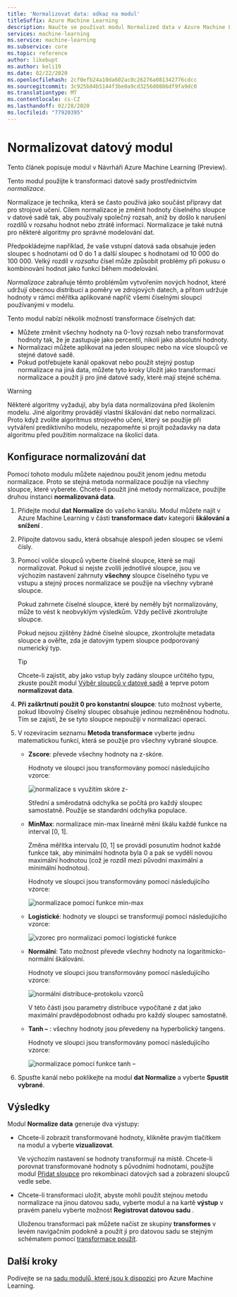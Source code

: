 ```yaml
---
title: 'Normalizovat data: odkaz na modul'
titleSuffix: Azure Machine Learning
description: Naučte se používat modul Normalized data v Azure Machine Learning k transformaci datové sady prostřednictvím *normalizace*.
services: machine-learning
ms.service: machine-learning
ms.subservice: core
ms.topic: reference
author: likebupt
ms.author: keli19
ms.date: 02/22/2020
ms.openlocfilehash: 2cf0efb24a10da602ac0c26276a081342776cdcc
ms.sourcegitcommit: 3c925b84b5144f3be0a9cd3256d0886df9fa9dc0
ms.translationtype: MT
ms.contentlocale: cs-CZ
ms.lasthandoff: 02/28/2020
ms.locfileid: "77920395"
---
```

# <a name="normalize-data-module"></a>Normalizovat datový modul

Tento článek popisuje modul v Návrháři Azure Machine Learning (Preview).

Tento modul použijte k transformaci datové sady prostřednictvím *normalizace*.

Normalizace je technika, která se často používá jako součást přípravy dat pro strojové učení. Cílem normalizace je změnit hodnoty číselného sloupce v datové sadě tak, aby používaly společný rozsah, aniž by došlo k narušení rozdílů v rozsahu hodnot nebo ztrátě informací. Normalizace je také nutná pro některé algoritmy pro správné modelování dat.

Předpokládejme například, že vaše vstupní datová sada obsahuje jeden sloupec s hodnotami od 0 do 1 a další sloupec s hodnotami od 10 000 do 100 000. Velký rozdíl v *rozsahu* čísel může způsobit problémy při pokusu o kombinování hodnot jako funkcí během modelování.

*Normalizace* zabraňuje těmto problémům vytvořením nových hodnot, které udržují obecnou distribuci a poměry ve zdrojových datech, a přitom udržuje hodnoty v rámci měřítka aplikované napříč všemi číselnými sloupci používanými v modelu.

Tento modul nabízí několik možností transformace číselných dat:

- Můžete změnit všechny hodnoty na 0-1ový rozsah nebo transformovat hodnoty tak, že je zastupuje jako percentil, nikoli jako absolutní hodnoty.
- Normalizaci můžete aplikovat na jeden sloupec nebo na více sloupců ve stejné datové sadě.
- Pokud potřebujete kanál opakovat nebo použít stejný postup normalizace na jiná data, můžete tyto kroky Uložit jako transformaci normalizace a použít ji pro jiné datové sady, které mají stejné schéma.

> [!WARNING]
> Některé algoritmy vyžadují, aby byla data normalizována před školením modelu. Jiné algoritmy provádějí vlastní škálování dat nebo normalizaci. Proto když zvolíte algoritmus strojového učení, který se použije při vytváření prediktivního modelu, nezapomeňte si projít požadavky na data algoritmu před použitím normalizace na školicí data.

##  <a name="configure-normalize-data"></a>Konfigurace normalizování dat

Pomocí tohoto modulu můžete najednou použít jenom jednu metodu normalizace. Proto se stejná metoda normalizace použije na všechny sloupce, které vyberete. Chcete-li použít jiné metody normalizace, použijte druhou instanci **normalizovaná data**.

1. Přidejte modul **dat Normalize** do vašeho kanálu. Modul můžete najít v Azure Machine Learning v části **transformace dat**v kategorii **škálování a snížení** .

2. Připojte datovou sadu, která obsahuje alespoň jeden sloupec se všemi čísly.

3. Pomocí voliče sloupců vyberte číselné sloupce, které se mají normalizovat. Pokud si nejste zvolili jednotlivé sloupce, jsou ve výchozím nastavení zahrnuty **všechny** sloupce číselného typu ve vstupu a stejný proces normalizace se použije na všechny vybrané sloupce. 

    Pokud zahrnete číselné sloupce, které by neměly být normalizovány, může to vést k neobvyklým výsledkům. Vždy pečlivě zkontrolujte sloupce.

    Pokud nejsou zjištěny žádné číselné sloupce, zkontrolujte metadata sloupce a ověřte, zda je datovým typem sloupce podporovaný numerický typ.

    > [!TIP]
    > Chcete-li zajistit, aby jako vstup byly zadány sloupce určitého typu, zkuste použít modul [Výběr sloupců v datové sadě](./select-columns-in-dataset.md) a teprve potom **normalizovat data**.

4. **Při zaškrtnutí použít 0 pro konstantní sloupce**: tuto možnost vyberte, pokud libovolný číselný sloupec obsahuje jedinou nezměněnou hodnotu. Tím se zajistí, že se tyto sloupce nepoužijí v normalizaci operací.

5. V rozevíracím seznamu **Metoda transformace** vyberte jednu matematickou funkci, která se použije pro všechny vybrané sloupce. 
  
    - **Zscore**: převede všechny hodnoty na z-skóre.
    
      Hodnoty ve sloupci jsou transformovány pomocí následujícího vzorce:  
  
      ![normalizace s využitím skóre z&#45;](media/module/aml-normalization-z-score.png)
  
      Střední a směrodatná odchylka se počítá pro každý sloupec samostatně. Použije se standardní odchylka populace.
  
    - **MinMax**: normalizace min-max lineárně mění škálu každé funkce na interval [0, 1].
    
      Změna měřítka intervalu [0, 1] se provádí posunutím hodnot každé funkce tak, aby minimální hodnota byla 0 a pak se vydělí novou maximální hodnotou (což je rozdíl mezi původní maximální a minimální hodnotou).
      
      Hodnoty ve sloupci jsou transformovány pomocí následujícího vzorce:  
  
      ![normalizace pomocí funkce min&#45;max](media/module/aml-normalization-minmax.png "AML_normalization – minmax")  
  
    - **Logistické**: hodnoty ve sloupci se transformují pomocí následujícího vzorce:

      ![vzorec pro normalizaci pomocí logistické funkce](media/module/aml-normalization-logistic.png "AML_normalization – logistické")  
  
    - **Normální**: Tato možnost převede všechny hodnoty na logaritmicko-normální škálování.
  
      Hodnoty ve sloupci jsou transformovány pomocí následujícího vzorce:
  
      ![normální distribuce&#45;protokolu vzorců](media/module/aml-normalization-lognormal.png "AML_normalization – normální")
    
      V této části jsou parametry distribuce vypočítané z dat jako maximální pravděpodobnost odhadu pro každý sloupec samostatně.  
  
    - **Tanh –** : všechny hodnoty jsou převedeny na hyperbolický tangens.
    
      Hodnoty ve sloupci jsou transformovány pomocí následujícího vzorce:
    
      ![normalizace pomocí funkce tanh –](media/module/aml-normalization-tanh.png "AML_normalization – tanh –")

6. Spusťte kanál nebo poklikejte na modul **dat Normalize** a vyberte **Spustit vybrané**. 

## <a name="results"></a>Výsledky

Modul **Normalize data** generuje dva výstupy:

- Chcete-li zobrazit transformované hodnoty, klikněte pravým tlačítkem na modul a vyberte **vizualizovat**.

    Ve výchozím nastavení se hodnoty transformují na místě. Chcete-li porovnat transformované hodnoty s původními hodnotami, použijte modul [Přidat sloupce](./add-columns.md) pro rekombinaci datových sad a zobrazení sloupců vedle sebe.

- Chcete-li transformaci uložit, abyste mohli použít stejnou metodu normalizace na jinou datovou sadu, vyberte modul a na kartě **výstup** v pravém panelu vyberte možnost **Registrovat datovou sadu** .

    Uloženou transformaci pak můžete načíst ze skupiny **transformes** v levém navigačním podokně a použít ji pro datovou sadu se stejným schématem pomocí [transformace použít](apply-transformation.md).  


## <a name="next-steps"></a>Další kroky

Podívejte se na [sadu modulů, které jsou k dispozici](module-reference.md) pro Azure Machine Learning. 